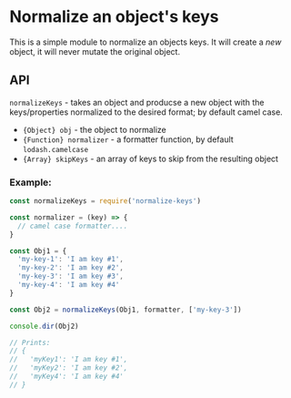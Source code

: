 # Normalize an object's keys

This is a simple module to normalize an objects keys. It will create a _new_ object, it will never mutate the original object.

## API

  `normalizeKeys` - takes an object and producse a new object with the keys/properties normalized to the desired format; by default camel case.

  - `{Object} obj`  - the object to normalize
  - `{Function} normalizer` - a formatter function, by default `lodash.camelcase`
  - `{Array} skipKeys` - an array of keys to skip from the resulting object

### Example:

```js
const normalizeKeys = require('normalize-keys')

const normalizer = (key) => {
  // camel case formatter....
}

const Obj1 = {
  'my-key-1': 'I am key #1',
  'my-key-2': 'I am key #2',
  'my-key-3': 'I am key #3',
  'my-key-4': 'I am key #4'
}

const Obj2 = normalizeKeys(Obj1, formatter, ['my-key-3'])

console.dir(Obj2)

// Prints:
// {
//   'myKey1': 'I am key #1',
//   'myKey2': 'I am key #2',
//   'myKey4': 'I am key #4'
// }
```
